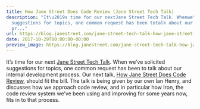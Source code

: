 ```yaml
---
title: How Jane Street Does Code Review (Jane Street Tech Talk)
description: "It\u2019s time for our nextJane Street Tech Talk. Whenwe\u2019ve solicited
  suggestions for topics, one common request has been totalk about our internal development
  pr..."
url: https://blog.janestreet.com/jane-street-tech-talk-how-jane-street-does-code-review/
date: 2017-10-29T00:00:00-00:00
preview_image: https://blog.janestreet.com/jane-street-tech-talk-how-jane-street-does-code-review/image.png
---
```


<p>It’s time for our next
<a href="https://www.janestreet.com/tech-talks/">Jane Street Tech Talk</a>. When
we’ve solicited suggestions for topics, one common request has been to
talk about our internal development process. Our next talk,
<a href="https://www.janestreet.com/tech-talks/code-review/">How Jane Street Does Code Review</a>,
should fit the bill. The talk is being given by our own Ian Henry, and
discusses how we approach code review, and in particular how Iron, the
code review system we’ve been using and improving for some years now,
fits in to that process.</p>
